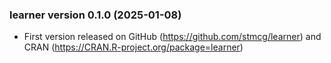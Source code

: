 ### learner version 0.1.0 (2025-01-08)

* First version released on GitHub (https://github.com/stmcg/learner) and CRAN (https://CRAN.R-project.org/package=learner)
